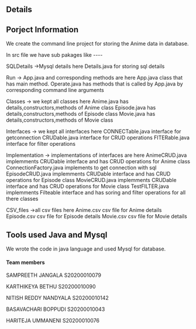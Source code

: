 ## Details



## Porject Information
We create the command line project for storing the Anime data in database.

In src file we have sub pakages like ----

SQLDetails      ->Mysql details here 
            Details.java            for storing sql details 
   
Run             -> App.java and corresponding methods are here
            App.java                class that has main method.
            Operate.java            has methods that is called by App.java by corresponding command line arguments

Classes         -> we kept all classes here
            Anime.java              has details,constructors,methods of Anime class
            Episode.java            has details,constructors,methods of Episode class
            Movie.java              has details,constructors,methods of Movie class

Interfaces      -> we kept all interfaces here 
            CONNECTable.java        interface for getconnection
            CRUDable.java           interface for CRUD operations
            FITERable.java          interface for filter operations

Implementation  -> implementations of interfaces are here
            AnimeCRUD.java          implemments CRUDable interface and has CRUD operations for Anime class   
            ConnectionFactory.java  implements to get connection with sql
            EpisodeCRUD.java        implemments CRUDable interface and has CRUD operations for Episode class
            MovieCRUD.java          implemments CRUDable interface and has CRUD operations for Movie class
            TestFILTER.java         implemments Filteable interface and has soring and filter operations for all there classes

CSV_files       ->all csv files here
            Anime.csv               csv file for Anime details
            Episode.csv             csv file for Episode details
            Movie.csv               csv file for Movie details

## Tools used Java and Mysql
We wrote the code in java language and used Mysql for database.

#### Team members

SAMPREETH JANGALA       S20200010079 

KARTHIKEYA BETHU        S20200010090 

NITISH REDDY NANDYALA   S20200010142 

BASAVACHARI BOPPUDI     S20200010043 

HARITEJA UMMANENI       S20200010076


